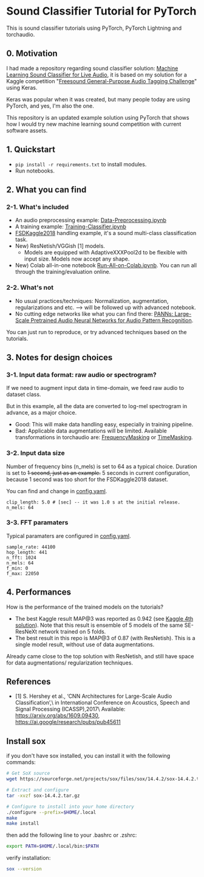 # Sound Classifier Tutorial for PyTorch

This is sound classifier tutorials using PyTorch, PyTorch Lightning and torchaudio.

## 0. Motivation

I had made a repository regarding sound classifier solution: [Machine Learning Sound Classifier for Live Audio](https://github.com/daisukelab/ml-sound-classifier),
it is based on my solution for a Kaggle competition "[Freesound General-Purpose Audio Tagging Challenge](https://www.kaggle.com/c/freesound-audio-tagging)" using Keras.

Keras was popular when it was created, but many people today are using PyTorch, and yes, I'm also the one.

This repository is an updated example solution using PyTorch that shows how I would try new machine learning sound competition with current software assets.

## 1. Quickstart

- `pip install -r requirements.txt` to install modules.
- Run notebooks.

## 2. What you can find

### 2-1. What's included

- An audio preprocessing example: [Data-Preprocessing.ipynb](Data-Preprocessing.ipynb)
- A training example: [Training-Classifier.ipynb](Training-Classifier.ipynb)
- [FSDKaggle2018](https://zenodo.org/record/2552860#.X9TH6mT7RzU) handling example, it's a sound multi-class classification task.
- New) ResNetish/VGGish [1] models.
    - Models are equipped with AdaptiveXXXPool2d to be flexible with input size. Models now accept any shape.
- New) Colab all-in-one notebook [Run-All-on-Colab.ipynb](Run-All-on-Colab.ipynb). You can run all through the training/evaluation online.

### 2-2. What's not

- No usual practices/techniques: Normalization, augmentation, regularizations and etc. --> will be followed up with advanced notebook.
- No cutting edge networks like what you can find there: [PANNs: Large-Scale Pretrained Audio Neural Networks for Audio Pattern Recognition](https://github.com/qiuqiangkong/audioset_tagging_cnn).

You can just run to reproduce, or try advanced techniques based on the tutorials.

## 3. Notes for design choices

### 3-1. Input data format: raw audio or spectrogram?

If we need to augment input data in time-domain, we feed raw audio to dataset class.

But in this example, all the data are converted to log-mel spectrogram in advance, as a major choice.

- Good: This will make data handling easy, especially in training pipeline.
- Bad: Applicable data augmentations will be limited. Available transformations in torchaudio are: [FrequencyMasking](https://pytorch.org/audio/stable/transforms.html#frequencymasking) or [TimeMasking](https://pytorch.org/audio/stable/transforms.html#timemasking).

### 3-2. Input data size

Number of frequency bins (n_mels) is set to 64 as a typical choice.
Duration is set to ~~1 second, just as an example.~~ 5 seconds in current configuration, because 1 second was too short for the FSDKaggle2018 dataset.

You can find and change in [config.yaml](config.yaml).

    clip_length: 5.0 # [sec] -- it was 1.0 s at the initial release.
    n_mels: 64

### 3-3. FFT paramaters

Typical paramaters are configured in [config.yaml](config.yaml).

    sample_rate: 44100
    hop_length: 441
    n_fft: 1024
    n_mels: 64
    f_min: 0
    f_max: 22050

## 4. Performances

How is the performance of the trained models on the tutorials?

- The best Kaggle result MAP@3 was reported as 0.942 (see [Kaggle 4th solution](https://www.kaggle.com/c/freesound-audio-tagging/discussion/62634)). Note that this result is ensemble of 5 models of the same SE-ResNeXt network trained on 5 folds.
- The best result in this repo is MAP@3 of 0.87 (with ResNetish). This is a single model result, without use of data augmentations.

Already came close to the top solution with ResNetish, and still have space for data augmentations/ regularization techniques.

## References

- [1] S. Hershey et al., ‘CNN Architectures for Large-Scale Audio Classification’,\ in International Conference on Acoustics, Speech and Signal Processing (ICASSP),2017\ Available: https://arxiv.org/abs/1609.09430, https://ai.google/research/pubs/pub45611

## Install sox

if you don't have sox installed, you can install it with the following commands:

```bash
# Get SoX source
wget https://sourceforge.net/projects/sox/files/sox/14.4.2/sox-14.4.2.tar.gz

# Extract and configure
tar -xvzf sox-14.4.2.tar.gz

# Configure to install into your home directory
./configure --prefix=$HOME/.local
make
make install
```

then add the following line to your .bashrc or .zshrc:

```bash
export PATH=$HOME/.local/bin:$PATH
```

verify installation:

```bash
sox --version
```
